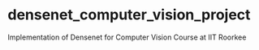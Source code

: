 # densenet_computer_vision_project
Implementation of Densenet for Computer Vision Course at IIT Roorkee

